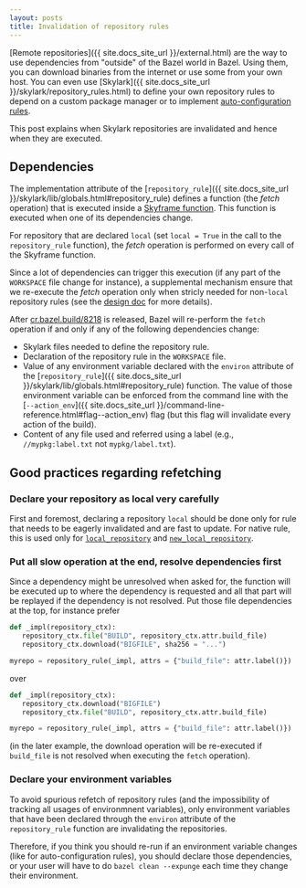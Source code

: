 ```yaml
---
layout: posts
title: Invalidation of repository rules
---
```


[Remote repositories]({{ site.docs_site_url }}/external.html) are the way to use dependencies from
"outside" of the Bazel world in Bazel. Using them, you can download binaries from the
internet or use some from your own host. You can even use
[Skylark]({{ site.docs_site_url }}/skylark/repository_rules.html) to define your own repository rules to depend
on a custom package manager or to implement
[auto-configuration rules](https://blog.bazel.build/2016/03/31/autoconfiguration.html).

This post explains when Skylark repositories are invalidated and hence when they are executed.

## Dependencies

The implementation attribute of the
[`repository_rule`]({{ site.docs_site_url }}/skylark/lib/globals.html#repository_rule)
defines a function (the _fetch_ operation) that is executed inside a
[Skyframe function](https://www.bazel.build/designs/skyframe.html). This function is executed when
one of its dependencies change.

For repository that are declared `local` (set `local = True` in the call to the
`repository_rule` function), the _fetch_ operation is performed on every call of the
Skyframe function.

Since a lot of dependencies can trigger this execution (if any part of the `WORKSPACE`
file change for instance), a supplemental mechanism ensure that we re-execute the
_fetch_ operation only when stricly needed for non-`local` repository rules (see the
[design doc](/designs/2016/10/18/repository-invalidation.html) for more details).

After [cr.bazel.build/8218](https://cr.bazel.build/8218) is released, Bazel will
re-perform the `fetch` operation if and only if any of the following
dependencies change:

- Skylark files needed to define the repository rule.
- Declaration of the repository rule in the `WORKSPACE` file.
- Value of any environment variable declared with the `environ` attribute of the [`repository_rule`]({{ site.docs_site_url }}/skylark/lib/globals.html#repository_rule) function. The value of those environment variable can be enforced from the command line with the
[`--action_env`]({{ site.docs_site_url }}/command-line-reference.html#flag--action_env) flag (but this
flag will invalidate every action of the build).
- Content of any file used and referred using a label (e.g., `//mypkg:label.txt` not `mypkg/label.txt`).

## Good practices regarding refetching

### Declare your repository as local very carefully

First and foremost, declaring a repository `local` should be done only for rule that
needs to be eagerly invalidated and are fast to update. For native rule, this is used only
for [`local_repository`](https://docs.bazel.build/versions/master/be/workspace.html#local_repository) and
[`new_local_repository`](https://docs.bazel.build/versions/master/be/workspace.html#new_local_repository).

### Put all slow operation at the end, resolve dependencies first

Since a dependency might be unresolved when asked for, the function will be executed
up to where the dependency is requested and all that part will be replayed if the
dependency is not resolved. Put those file dependencies at the top, for instance prefer

```python
def _impl(repository_ctx):
   repository_ctx.file("BUILD", repository_ctx.attr.build_file)
   repository_ctx.download("BIGFILE", sha256 = "...")

myrepo = repository_rule(_impl, attrs = {"build_file": attr.label()})
```

over

```python
def _impl(repository_ctx):
   repository_ctx.download("BIGFILE")
   repository_ctx.file("BUILD", repository_ctx.attr.build_file)

myrepo = repository_rule(_impl, attrs = {"build_file": attr.label()})
```

(in the later example, the download operation will be re-executed if `build_file` is not
resolved when executing the `fetch` operation).

### Declare your environment variables

To avoid spurious refetch of repository rules (and the impossibility of tracking all
usages of environmnent variables), only environment variables that have been declared
through the `environ` attribute of the `repository_rule` function are invalidating
the repositories.

Therefore, if you think you should re-run if an environment variable changes (like
for auto-configuration rules), you should declare those dependencies, or your user
will have to do `bazel clean --expunge` each time they change their environment.
